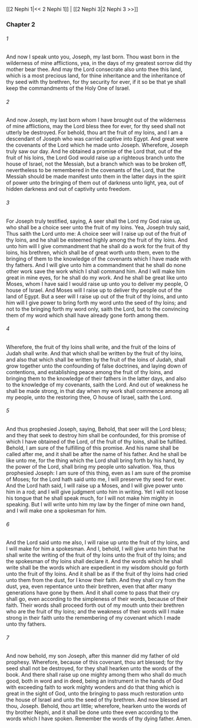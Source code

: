 [[2 Nephi 1|<< 2 Nephi 1]]  |  [[2 Nephi 3|2 Nephi 3 >>]]

### Chapter 2
###### 1
And now I speak unto you, Joseph, my last born. Thou wast born in the wilderness of mine afflictions, yea, in the days of my greatest sorrow did thy mother bear thee. And may the Lord consecrate also unto thee this land, which is a most precious land, for thine inheritance and the inheritance of thy seed with thy brethren, for thy security for ever, if it so be that ye shall keep the commandments of the Holy One of Israel.

###### 2
And now Joseph, my last born whom I have brought out of the wilderness of mine afflictions, may the Lord bless thee for ever, for thy seed shall not utterly be destroyed. For behold, thou art the fruit of my loins, and I am a descendant of Joseph who was carried captive into Egypt. And great were the covenants of the Lord which he made unto Joseph. Wherefore, Joseph truly saw our day. And he obtained a promise of the Lord that, out of the fruit of his loins, the Lord God would raise up a righteous branch unto the house of Israel, not the Messiah, but a branch which was to be broken off, nevertheless to be remembered in the covenants of the Lord, that the Messiah should be made manifest unto them in the latter days in the spirit of power unto the bringing of them out of darkness unto light, yea, out of hidden darkness and out of captivity unto freedom.

###### 3
For Joseph truly testified, saying, A seer shall the Lord my God raise up, who shall be a choice seer unto the fruit of my loins. Yea, Joseph truly said, Thus saith the Lord unto me: A choice seer will I raise up out of the fruit of thy loins, and he shall be esteemed highly among the fruit of thy loins. And unto him will I give commandment that he shall do a work for the fruit of thy loins, his brethren, which shall be of great worth unto them, even to the bringing of them to the knowledge of the covenants which I have made with thy fathers. And I will give unto him a commandment that he shall do none other work save the work which I shall command him. And I will make him great in mine eyes, for he shall do my work. And he shall be great like unto Moses, whom I have said I would raise up unto you to deliver my people, O house of Israel. And Moses will I raise up to deliver thy people out of the land of Egypt. But a seer will I raise up out of the fruit of thy loins, and unto him will I give power to bring forth my word unto the seed of thy loins; and not to the bringing forth my word only, saith the Lord, but to the convincing them of my word which shall have already gone forth among them.

###### 4
Wherefore, the fruit of thy loins shall write, and the fruit of the loins of Judah shall write. And that which shall be written by the fruit of thy loins, and also that which shall be written by the fruit of the loins of Judah, shall grow together unto the confounding of false doctrines, and laying down of contentions, and establishing peace among the fruit of thy loins, and bringing them to the knowledge of their fathers in the latter days, and also to the knowledge of my covenants, saith the Lord. And out of weakness he shall be made strong, in that day when my work shall commence among all my people, unto the restoring thee, O house of Israel, saith the Lord.

###### 5
And thus prophesied Joseph, saying, Behold, that seer will the Lord bless; and they that seek to destroy him shall be confounded, for this promise of which I have obtained of the Lord, of the fruit of thy loins, shall be fulfilled. Behold, I am sure of the fulfilling of this promise. And his name shall be called after me, and it shall be after the name of his father. And he shall be like unto me, for the thing which the Lord shall bring forth by his hand, by the power of the Lord, shall bring my people unto salvation. Yea, thus prophesied Joseph: I am sure of this thing, even as I am sure of the promise of Moses; for the Lord hath said unto me, I will preserve thy seed for ever. And the Lord hath said, I will raise up a Moses, and I will give power unto him in a rod; and I will give judgment unto him in writing. Yet I will not loose his tongue that he shall speak much, for I will not make him mighty in speaking. But I will write unto him my law by the finger of mine own hand, and I will make one a spokesman for him.

###### 6
And the Lord said unto me also, I will raise up unto the fruit of thy loins, and I will make for him a spokesman. And I, behold, I will give unto him that he shall write the writing of the fruit of thy loins unto the fruit of thy loins; and the spokesman of thy loins shall declare it. And the words which he shall write shall be the words which are expedient in my wisdom should go forth unto the fruit of thy loins. And it shall be as if the fruit of thy loins had cried unto them from the dust, for I know their faith. And they shall cry from the dust, yea, even repentance unto their brethren, even that after many generations have gone by them. And it shall come to pass that their cry shall go, even according to the simpleness of their words, because of their faith. Their words shall proceed forth out of my mouth unto their brethren who are the fruit of thy loins; and the weakness of their words will I make strong in their faith unto the remembering of my covenant which I made unto thy fathers.

###### 7
And now behold, my son Joseph, after this manner did my father of old prophesy. Wherefore, because of this covenant, thou art blessed; for thy seed shall not be destroyed, for they shall hearken unto the words of the book. And there shall raise up one mighty among them who shall do much good, both in word and in deed, being an instrument in the hands of God with exceeding faith to work mighty wonders and do that thing which is great in the sight of God, unto the bringing to pass much restoration unto the house of Israel and unto the seed of thy brethren. And now blessed art thou, Joseph. Behold, thou art little; wherefore, hearken unto the words of thy brother Nephi, and it shall be done unto thee even according to the words which I have spoken. Remember the words of thy dying father. Amen.